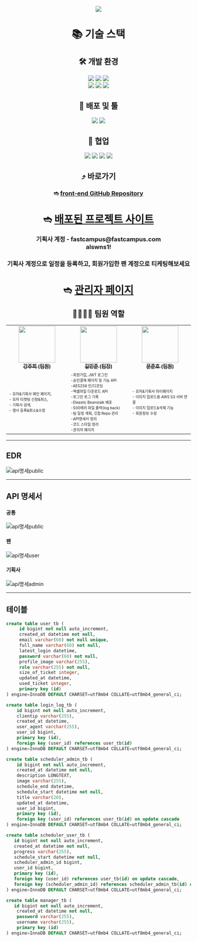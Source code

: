 <div align=center>
    <img src="https://capsule-render.vercel.app/api?type=waving&color=642BF6&height=250&section=header&text=MINI%20PROJECT%2012%20BACK-END&fontSize=50&fontColor=ffffff" />
    <div align=center>
        <h1>📚 기술 스택</h1>
        <h2>🛠️ 개발 환경</h2>
        <img src="https://img.shields.io/badge/java 11-007396?style=for-the-badge&logo=java&logoColor=white">
        <img src="https://img.shields.io/badge/springboot-6DB33F?style=for-the-badge&logo=springboot&logoColor=white">
        <img src="https://img.shields.io/badge/spring Security-6DB33F?style=for-the-badge&logo=spring Security&logoColor=white">
        <br>
        <img src="https://img.shields.io/badge/mysql-4479A1?style=for-the-badge&logo=mysql&logoColor=white">
        <img src="https://img.shields.io/badge/JPA-58FAD0?style=for-the-badge&logo=JPA&logoColor=white">
        <img src="https://img.shields.io/badge/gradle-02303A?style=for-the-badge&logo=gradle&logoColor=white">
        <h2>📢 배포 및 툴</h2>
        <img src="https://img.shields.io/badge/aws-F19E38?style=for-the-badge&logo=amazonaws&logoColor=black">
        <img src="https://img.shields.io/badge/IntelliJ IDEA-000000?style=for-the-badge&logo=IntelliJ IDEA&logoColor=white">
        <h2>💬 협업</h2>
        <img src="https://img.shields.io/badge/github-181717?style=for-the-badge&logo=github&logoColor=white">
        <img src="https://img.shields.io/badge/Slack-4A154B?style=for-the-badge&logo=Slack&logoColor=white">
        <img src="https://img.shields.io/badge/notion-000000?style=for-the-badge&logo=notion&logoColor=white">
        <img src="https://img.shields.io/badge/Zoom-2D8CFF?style=for-the-badge&logo=Zoom&logoColor=white">
        <h2>⤴️ 바로가기</h2>
        <h3>➬ <a href="https://github.com/MINI-FASTCAMPUS5/scheduler-front">front-end GitHub Repository</a></h3>
        <h1>➬ <a href="http://ec2-34-228-10-85.compute-1.amazonaws.com/login">배포된 프로젝트 사이트</a></h1>
        <h3>기획사 계정 - fastcampus@fastcampus.com <br> alswns1!</h3>
        <h3>기획사 계정으로 일정을 등록하고, 회원가입한 팬 계정으로 티케팅해보세요</h3>
        <h1>➬ <a href="http://minischeduler-env.eba-m9yfe83y.ap-northeast-2.elasticbeanstalk.com/manager/login">관리자 페이지</a></h1>
        <h2>👨‍👩‍👧‍👦 팀원 역할</h2>
        <table>
            <tbody>
                <tr>
                    <td align="center" width="250"><a href="https://github.com/a07224">
                        <img src="https://avatars.githubusercontent.com/u/69192549?v=4" width="100px;" alt=""/>
                        <br />
                        <sub><b>강주희 (팀원)</b></sub></a><br />
                    </td>
                    <td align="center" width="250"><a href="https://github.com/k1m2njun">
                        <img src="https://avatars.githubusercontent.com/u/68175311?v=4" width="100px;" alt=""/>
                        <br />
                        <sub><b>길민준 (팀장)</b></sub></a><br />
                    </td>
                    <td align="center" width="250"><a href="https://github.com/backdoor95">
                        <img src="https://avatars.githubusercontent.com/u/68419785?v=4" width="100px;" alt=""/>
                        <br />
                        <sub><b>문준호 (팀원)</b></sub></a><br />
                    </td>
                </tr>
                <tr>
                    <td width="180"><font size=1>
                        - 유저&기획사 메인 페이지,<br />- 유저 티켓팅 신청&취소,<br />- 기획사 검색,<br />- 행사 등록&취소&수정<br />
                    </font></td>
                    <td width="180"><font size=1>
                        -회원가입, JWT 로그인<br />-승인결재 페이지 및 기능 API<br />-AES256 인/디코딩<br />
                        -엑셀파일 다운로드 API<br />-로그인 로그 기록<br />-Eleastic Beanstalk 배포<br />
                        -500에러 파일 출력(log back)<br />-팀 일정 계획, 깃헙 Repo 관리<br />-API명세서 정리<br />-코드 스타일 정리<br />
                        -관리자 페이지
                    </font></td>
                    <td width="180"><font size=1>
                        - 유저&기획사 마이페이지 <br />- 이미지 업로드용 AWS S3 서버 연결 <br />- 이미지 업로드&삭제 기능 <br />- 회원정보 수정<br />
                    </font></td>
                </tr>
            </tbody>
        </table>
    </div>
</div>

---
## EDR
![api명세public](https://file.notion.so/f/s/b02478b2-4ee4-4227-ab20-4192f50751f2/%E1%84%89%E1%85%B3%E1%84%8F%E1%85%B3%E1%84%85%E1%85%B5%E1%86%AB%E1%84%89%E1%85%A3%E1%86%BA_2023-08-08_%E1%84%8B%E1%85%A9%E1%84%92%E1%85%AE_8.39.07.png?id=e7bc801e-f4b0-47f0-91c4-07f622949b5c&table=block&spaceId=3ef8dbd9-414c-4cf5-813d-32ecb943cc67&expirationTimestamp=1691762400000&signature=vqWDv6IK0bDGSsOXbG2cd6D--QOVAQBdlJB7pxo_TLs&downloadName=%E1%84%89%E1%85%B3%E1%84%8F%E1%85%B3%E1%84%85%E1%85%B5%E1%86%AB%E1%84%89%E1%85%A3%E1%86%BA+2023-08-08+%E1%84%8B%E1%85%A9%E1%84%92%E1%85%AE+8.39.07.png)

---
## API 명세서
#### 공통
![api명세public](https://github.com/MINI-FASTCAMPUS5/scheduler-back/assets/68175311/6ea7993d-d437-4fa9-8966-b22f46dc6ed8)
#### 팬
![api명세user](https://github.com/MINI-FASTCAMPUS5/scheduler-back/assets/68175311/3aff0db6-13cf-4161-987e-e60400f28287)
#### 기획사
![api명세admin](https://github.com/MINI-FASTCAMPUS5/scheduler-back/assets/68175311/eacd5d7b-2de4-4f78-951d-48335665381a)

---
## 테이블
```sql
create table user_tb (
     id bigint not null auto_increment,
     created_at datetime not null,
     email varchar(60) not null unique,
     full_name varchar(60) not null,
     latest_login datetime,
     password varchar(60) not null,
     profile_image varchar(255),
     role varchar(255) not null,
     size_of_ticket integer,
     updated_at datetime,
     used_ticket integer,
     primary key (id)
) engine=InnoDB DEFAULT CHARSET=utf8mb4 COLLATE=utf8mb4_general_ci;
```

```sql
create table login_log_tb (
    id bigint not null auto_increment,
    clientip varchar(255),
    created_at datetime,
    user_agent varchar(255),
    user_id bigint,
    primary key (id),
    foreign key (user_id) references user_tb(id)
) engine=InnoDB DEFAULT CHARSET=utf8mb4 COLLATE=utf8mb4_general_ci;
```

```sql
create table scheduler_admin_tb (
    id bigint not null auto_increment,
    created_at datetime not null,
    description LONGTEXT,
    image varchar(255),
    schedule_end datetime,
    schedule_start datetime not null,
    title varchar(20),
    updated_at datetime,
    user_id bigint,
    primary key (id),
    foreign key (user_id) references user_tb(id) on update cascade 
) engine=InnoDB DEFAULT CHARSET=utf8mb4 COLLATE=utf8mb4_general_ci;

create table scheduler_user_tb (
   id bigint not null auto_increment,
   created_at datetime not null,
   progress varchar(255),
   schedule_start datetime not null,
   scheduler_admin_id bigint,
   user_id bigint,
   primary key (id),
   foreign key (user_id) references user_tb(id) on update cascade,
   foreign key (scheduler_admin_id) references scheduler_admin_tb(id) on update cascade
) engine=InnoDB DEFAULT CHARSET=utf8mb4 COLLATE=utf8mb4_general_ci;
```

```sql
create table manager_tb (
   id bigint not null auto_increment,
    created_at datetime not null,
    password varchar(255),
    username varchar(255),
    primary key (id)
) engine=InnoDB DEFAULT CHARSET=utf8mb4 COLLATE=utf8mb4_general_ci;
```
